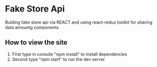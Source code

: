 # Fake Store Api

Bulding fake store api via REACT and using react-redux toolkit for sharing data amountg components

## How to view the site

1. First type in console "npm install" to install dependencies
2. Second type "npm start" to run the dev server
